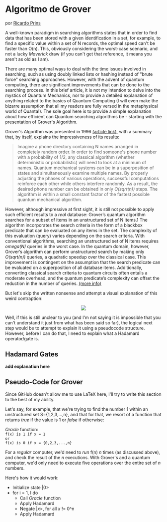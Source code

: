 # Algoritmo de Grover
por [Ricardo Prins](https://github.com/ricardoprins)

A well-known paradigm in searching algorithms states that in order to find data that has been stored with a given identification in a set, for example, to find a specific value within a set of N records, the optimal speed can't be faster than O(n). This, obviously considering the worst-case scenario, and not a lucky _Maverick_ draw (if you can't get that reference, it means you aren't as old as I am).

There are many optimal ways to deal with the time issues involved in searching, such as using doubly linked lists or hashing instead of "brute force" searching approaches. However, with the advent of quantum computing, there are significant improvements that can be done to the searching process. In this brief article, it is not my intention to delve into the mystics of Quantum Mechanics, nor to provide a detailed explanation of anything related to the basics of Quantum Computing (I will even make the bizarre assumption that all my readers are fully versed in the metaphysical world of Quanta!). The sole goal here is to provide a simple explanation about how efficient can Quantum searching algorithms be - starting with the presentation of Grover's Algorithm.

Grover's Algorithm was presented in 1996 [(article link)](https://arxiv.org/abs/quant-ph/9605043), with a summary that, by itself, explains the impressiveness of its results:

> Imagine a phone directory containing N names arranged in completely random order. In order to find someone's phone number with a probability of 1/2, any classical algorithm (whether deterministic or probabilistic) will need to look at a minimum of names. Quantum mechanical systems can be in a superposition of states and simultaneously examine multiple names. By properly adjusting the phases of various operations, successful computations reinforce each other while others interfere randomly. As a result, the desired phone number can be obtained in only _O(sqrt(n))_ steps. The algorithm is within a small constant factor of the fastest possible quantum mechanical algorithm.

However, although impressive at first sight, it is still not possible to apply such efficient results to a _real_ database: Grover’s quantum algorithm searches for a subset of items in an unstructured set of N items.1 The algorithm incorporates the search criteria in the form of a blackbox predicate that can be evaluated on any items in the set. The complexity of this evaluation (query) varies depending on the search criteria. With conventional algorithms, searching an unstructured set of N items requires _omega(N)_ queries in the worst case. In the quantum domain,
however, Grover’s algorithm can perform unstructured search by making only _O(sqrt(n))_ queries, a quadratic speedup over the classical case. This improvement is contingent on the assumption that the search predicate can be evaluated on a superposition of all database items. Additionally, converting classical search criteria to quantum circuits often entails a moderate overhead, and the quantum predicate’s complexity can offset the reduction in the number of queries. [(more info)](https://web.eecs.umich.edu/~imarkov/pubs/jour/cise05-grov.pdf)

But let's skip the written nonsense and attempt a visual explanation of this weird contraption:
<p align="center">
<img src="https://github.com/TesseractCoding/NeoAlgo/blob/master/img/grover.png">
</p>

Well, if this is still unclear to you (and I'm not saying it is impossible that you can't understand it just from what has been said so far), the logical next step would be to attempt to explain it using a pseudocode structure. However, before I can do that, I need to explain what a Hadamard operator/gate is.

## Hadamard Gates
__add explanation here__

## Pseudo-Code for Grover
Since GitHub doesn't allow me to use LaTeX here, I'll try to write this section to the best of my ability.

Let's say, for example, that we're trying to find the number 1 within an unstructured set S={1,2,3,...,n}, and that for that, we resort of a function that returns _true_ if the value is 1 or _false_ if otherwise:<br>

_Oracle_ function:<br>
`f(x) is 1 if x = 1`<br>
`or`<br>
`f(x) is 0 if x = {0,2,3,...,n}`<br>

For a _regular_ computer, we'd need to _run_ f(n) _n_ times (as discussed above), and check the result of the _n_ executions. With Grover's and a quantum computer, we'd only need to execute five operations over the entire set of _n_ numbers.

Here's how it would work:

* Initialize state |0>
* for i = 1, I do 
    - Call _Oracle_ function
    - Apply Hadamard
    - Negate |_x_>, for all _x_ != 0^n
    - Apply Hadamard
